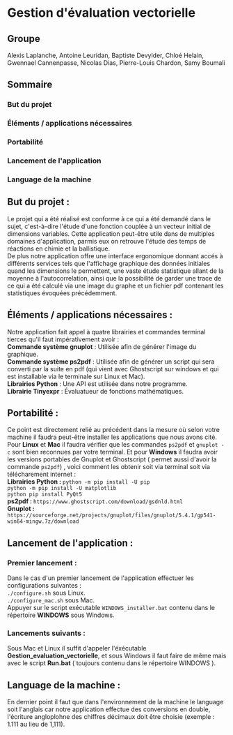 # Gestion d'évaluation vectorielle

<h2>Groupe</h2>
Alexis Laplanche, Antoine Leuridan, Baptiste Devylder, Chloé Helain, Gwennael Cannenpasse, Nicolas Dias, 
Pierre-Louis Chardon, Samy Boumali

## Sommaire
### But du projet
### Éléments / applications nécessaires
### Portabilité
### Lancement de l'application
### Language de la machine

## But du projet :
Le projet qui a été réalisé est conforme à ce qui a été demandé dans le sujet, c'est-à-dire l'étude d'une fonction 
couplée à un vecteur initial de dimensions variables. Cette application peut-être utile dans de multiples domaines 
d'application, parmis eux on retrouve l'étude des temps de réactions en chimie et la ballistique.<br />
De plus notre application offre une interface ergonomique donnant accés à différents services tels que l'affichage 
graphique des données initiales quand les dimensions le permettent, une vaste étude statistique allant de la moyenne à
l'autocorrelation, ainsi que la possibilité de garder une trace de ce qui a été calculé via une image du graphe et
un fichier pdf contenant les statistiques évoquées précédemment. 

## Éléments / applications nécessaires :
Notre application fait appel à quatre librairies et commandes terminal tierces qu'il faut impérativement 
avoir :<br />
<b>Commande système gnuplot</b> : Utilisée afin de générer l'image du graphique. <br />
<b>Commande système ps2pdf</b> : Utilisée afin de générer un script qui sera converti par la suite en pdf
(qui vient avec Ghostscript sur windows et qui est installable via le terminale sur Linux et Mac). <br />
<b>Librairies Python</b> : Une API est utilisée dans notre programme.<br />
<b>Librairie Tinyexpr</b> : Évaluatueur de fonctions mathématiques.<br />


## Portabilité :
Ce point est directement relié au précédent dans la mesure où selon votre machine il faudra peut-être installer les
applications que nous avons cité.<br />
Pour <b>Linux</b> et <b>Mac</b> il faudra vérifier que les commandes `ps2pdf` et `gnuplot -c` sont bien reconnues par
votre terminal. Et pour <b>Windows</b> il faudra avoir les versions portables de Gnuplot et Ghostscript ( permet aussi
d'avoir la commande `ps2pdf`) , voici comment les obtenir soit via terminal soit via télécharement internet : <br />
<b>Librairies Python : </b>`python -m pip install -U pip`<br />
`python -m pip install -U matplotlib`<br />
`python pip install PyQt5`<br />
<b>ps2pdf : </b> `https://www.ghostscript.com/download/gsdnld.html` <br />
<b>Gnuplot : </b> `https://sourceforge.net/projects/gnuplot/files/gnuplot/5.4.1/gp541-win64-mingw.7z/download` <br />


## Lancement de l'application :
### Premier lancement :
Dans le cas d'un premier lancement de l'application effectuer les configurations suivantes :<br />
`./configure.sh` sous Linux. <br />
`./configure_mac.sh` sous Mac. <br />
Appuyer sur le script exécutable `WINDOWS_installer.bat` contenu dans le répertoire <b>WINDOWS</b> sous Windows.<br />
### Lancements suivants : 
Sous Mac et Linux il suffit d'appeler l'éxécutable <b>Gestion_evaluation_vectorielle</b>, et sous Windows il faut faire
de  même mais avec le script <b>Run.bat</b> ( toujours contenu dans le répertoire WINDOWS ).
## Language de la machine :
En dernier point il faut que dans l'environnement de la machine le language soit l'anglais car notre application effectue des conversions en double, l'écriture angloplohne des chiffres décimaux doit être choisie (exemple : 1.111 au lieu de 1,111).
    
